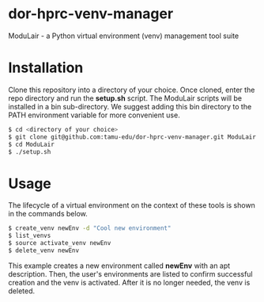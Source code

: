# dor-hprc-venv-manager
ModuLair - a Python virtual environment (venv) management tool suite

# Installation
Clone this repository into a directory of your choice. Once cloned, enter the repo directory and run the **setup.sh** script. The ModuLair scripts will be installed in a bin sub-directory.
We suggest adding this bin directory to the PATH environment variable for more convenient use.
```bash
$ cd <directory of your choice>
$ git clone git@github.com:tamu-edu/dor-hprc-venv-manager.git ModuLair
$ cd ModuLair
$ ./setup.sh
```

# Usage
The lifecycle of a virtual environment on the context of these tools is shown in the commands below. 
```bash
$ create_venv newEnv -d "Cool new environment"
$ list_venvs
$ source activate_venv newEnv
$ delete_venv newEnv
```
This example creates a new environment called **newEnv** with an apt description. Then, the user's environments are listed to confirm successful creation and the venv is activated. After it is no longer needed, the venv is deleted. 
